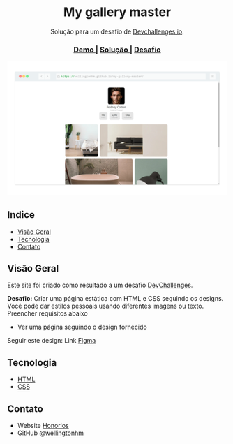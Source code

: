 <h1 align="center">My gallery master</h1>

<div align="center">
   Solução para um desafio de  <a href="http://devchallenges.io" target="_blank">Devchallenges.io</a>.
</div>

<div align="center">
  <h3>
    <a href="https://wellingtonhm.github.io/my-gallery-master/">
      Demo
    </a>
    <span> | </span>
    <a href="https://github.com/wellingtonhm/my-gallery-master">
      Solução
    </a>
    <span> | </span>
    <a href="https://devchallenges.io/challenges/gcbWLxG6wdennelX7b8I">
      Desafio
    </a>
  </h3>
</div>

<!-- TABLE OF CONTENTS -->

![screenshot](https://raw.githubusercontent.com/wellingtonhm/my-gallery-master/master/src/my-gallery-master.png)

## Indice

- [Visão Geral](#visão-geral)
- [Tecnologia](#tecnologia)
- [Contato](#contato)

## Visão Geral

Este site foi criado como resultado a um desafio [DevChallenges](https://devchallenges.io/challenges).

**Desafio:** Criar uma página estática com HTML e CSS seguindo os designs. Você pode dar estilos pessoais usando diferentes imagens ou texto. Preencher requisitos abaixo

- Ver uma página seguindo o design fornecido

Seguir este design: Link [Figma](https://www.figma.com/file/HHzg6Ywq8jamFTB0J4iXKM) 

## Tecnologia

- [HTML](https://developer.mozilla.org/pt-BR/docs/Web/HTML)
- [CSS](https://developer.mozilla.org/pt-BR/docs/Web/CSS)

## Contato

- Website [Honorios](https://honorios.com.br)
- GitHub [@wellingtonhm](https://github.com/wellingtonhm)
